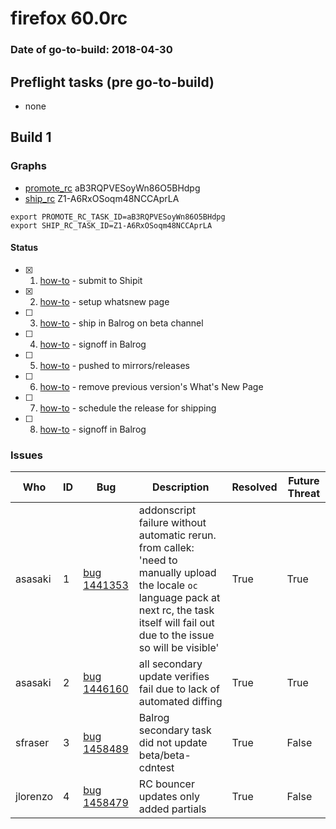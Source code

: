 # firefox 60.0rc

### Date of go-to-build: 2018-04-30

## Preflight tasks (pre go-to-build)
- none

## Build 1  

### Graphs
* [promote_rc](https://tools.taskcluster.net/push-inspector/#/aB3RQPVESoyWn86O5BHdpg) aB3RQPVESoyWn86O5BHdpg
* [ship_rc](https://tools.taskcluster.net/push-inspector/#/Z1-A6RxOSoqm48NCCAprLA) Z1-A6RxOSoqm48NCCAprLA
```
export PROMOTE_RC_TASK_ID=aB3RQPVESoyWn86O5BHdpg
export SHIP_RC_TASK_ID=Z1-A6RxOSoqm48NCCAprLA
```


#### Status
- [x] 1.  [how-to](https://wiki.mozilla.org/Release:Release_Automation_on_Mercurial:Starting_a_Release#Submit_to_Ship_It)  - submit to Shipit
- [x] 2.  [how-to](https://github.com/mozilla-releng/releasewarrior-2.0/blob/master/docs/release-promotion/desktop/howto-rc.md#wnp)  - setup whatsnew page
- [ ] 3.  [how-to](https://github.com/mozilla-releng/releasewarrior-2.0/blob/master/docs/release-promotion/desktop/howto-rc.md#ship-rc)  - ship in Balrog on beta channel
- [ ] 4.  [how-to](https://github.com/mozilla-releng/releasewarrior-2.0/blob/master/docs/release-promotion/desktop/howto-rc.md#obtain-sign-offs-for-changes)  - signoff in Balrog
- [ ] 5.  [how-to](https://github.com/mozilla-releng/releasewarrior-2.0/blob/master/docs/release-promotion/desktop/howto-rc.md#push)  - pushed to mirrors/releases
- [ ] 6.  [how-to](https://github.com/mozilla-releng/releasewarrior-2.0/blob/master/docs/release-promotion/desktop/howto-rc.md#remove-wnp)  - remove previous version's What's New Page
- [ ] 7.  [how-to](https://github.com/mozilla-releng/releasewarrior-2.0/blob/master/docs/release-promotion/desktop/howto-rc.md#ship)  - schedule the release for shipping
- [ ] 8.  [how-to](https://github.com/mozilla-releng/releasewarrior-2.0/blob/master/docs/release-promotion/desktop/howto-rc.md#obtain-sign-offs-for-changes)  - signoff in Balrog

### Issues
| Who                 | ID               | Bug                                                                 | Description                | Resolved                | Future Threat                |
| ------------------- | ---------------- | ------------------------------------------------------------------- | -------------------------- | ----------------------- | ---------------------------- |
| asasaki  | 1 | [bug 1441353](https://bugzil.la/1441353)        | addonscript failure without automatic rerun. from callek: 'need to manually upload the locale `oc` language pack at next rc, the task itself will fail out due to the issue so will be visible' | True | True |
| asasaki  | 2 | [bug 1446160](https://bugzil.la/1446160)        | all secondary update verifies fail due to lack of automated diffing | True | True |
| sfraser  | 3 | [bug 1458489](https://bugzil.la/1458489)        | Balrog secondary task did not update beta/beta-cdntest | True | False |
| jlorenzo  | 4 | [bug 1458479](https://bugzil.la/1458479)        | RC bouncer updates only added partials | True | False |

